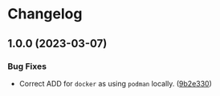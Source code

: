 # Changelog

## 1.0.0 (2023-03-07)


### Bug Fixes

* Correct ADD for `docker` as using `podman` locally. ([9b2e330](https://github.com/shift/graphql-mesh-container/commit/9b2e330539bbffa14c6d21e04715ef7bd0323679))
